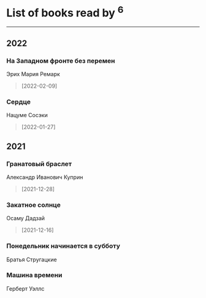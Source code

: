 # List of books read by [](https://plus.google.com/u/0/104714960785244441663/)<sup>6</sup>
---

## 2022

### На Западном фронте без перемен
Эрих Мария Ремарк
> [2022-02-09] 


### Сердце
Нацуме Сосэки
> [2022-01-27] 



## 2021

### Гранатовый браслет
Александр Иванович Куприн
> [2021-12-28] 


### Закатное солнце
Осаму Дадзай
> [2021-12-16] 


### Понедельник начинается в субботу
Братья Стругацкие


### Машина времени
Герберт Уэллс



